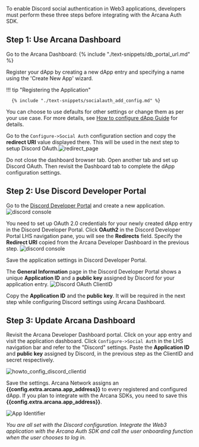To enable Discord social authentication in Web3 applications, developers must perform these three steps before integrating with the Arcana Auth SDK.

## Step 1: Use Arcana Dashboard

Go to the Arcana Dashboard: {% include "./text-snippets/db_portal_url.md" %} 

Register your dApp by creating a new dApp entry and specifying a name using the 'Create New App' wizard. 

!!! tip "Registering the Application"
    
      {% include "./text-snippets/socialauth_add_config.md" %}

You can choose to use defaults for other settings or change them as per your use case. For more details, see [How to configure dApp Guide]({{page.meta.arcana.root_rel_path}}/howto/config_dapp.md) for details.

Go to the `Configure->Social Auth` configuration section and copy the **redirect URI** value displayed there.  This will be used in the next step to setup Discord OAuth.![redirect_page](/img/an_dApp_config_redirect_uri.png)

Do not close the dashboard browser tab. Open another tab and set up Discord OAuth. Then revisit the Dashboard tab to complete the dApp configuration settings.

## Step 2: Use Discord Developer Portal

Go to the [Discord Developer Portal](https://discord.com/developers/applications) and create a new application.![discord console](/img/an_dApp_discord_dev_console.png)

You need to set up OAuth 2.0 credentials for your newly created dApp entry in the Discord Developer Portal. Click **OAuth2** in the Discord Developer Portal LHS navigation pane, you will see the **Redirects** field. Specify the **Redirect URI** copied from the Arcana Developer Dashboard in the previous step. ![discord console](/img/an_dApp_discord_dev_oauth_uri.png)

Save the application settings in Discord Developer Portal. 

The **General Information** page in the Discord Developer Portal shows a unique **Application ID** and a **public key** assigned by Discord for your application entry. ![Discord OAuth ClientID](/img/an_dApp_discord_clientID.png)

Copy the **Application ID** and the **public key**. It will be required in the next step while configuring Discord settings using Arcana Dashboard.

## Step 3: Update Arcana Dashboard

Revisit the Arcana Developer Dashboard portal. Click on your app entry and visit the application dashboard. Click `Configure->Social Auth` in the LHS navigation bar and refer to the "Discord" settings. Paste the **Application ID** and **public key** assigned by Discord, in the previous step as the ClientID and secret respectively. 

![howto_config_discord_clientid](/img/an_dApp_discord_config.png)

Save the settings. Arcana Network assigns an **{{config.extra.arcana.app_address}}** to every registered and configured dApp. If you plan to integrate with the Arcana SDKs, you need to save this **{{config.extra.arcana.app_address}}**. 

![App Identifier](/img/an_db_app_address.png)

*You are all set with the Discord configuration. Integrate the Web3 application with the Arcana Auth SDK and call the user onboarding function when the user chooses to log in.*